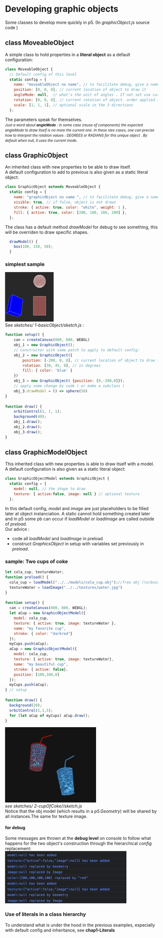 # Developing graphic objects 
Some classes to develop more quickly in p5. 
(In *graphicObject.js* source code )
## class MoveableObject 
A simple class to hold properties in a **literal object** as a default configuration: 
``` javascript 
class MoveableObject {
  // Default config of this level
  static config = {
    name: "moveableObject no name", // to facilitate debug, give a name to your objects
    position: [0, 0, 0], // current location of object to draw it
    angleMode: null,  // what's the unit of angles . If not set use current p5 angleMode 
    rotation: [0, 0, 0], // current rotation of object. order applied is: rotateX, then Y , then Z
    scale: [1, 1, 1], // optional scale in the 3 directions
  };
  ```  
  The parameters speak for themselves.  
  <small> *Just a word about **angleMode** : in some case (reuse of components) the expected *angleMode* to draw itself is no more the current one. In these rare cases, one can precise how to interpret the rotation values : DEGREES or RADIANS for this unique object . By default when null, it uses the current mode.*  </small>

## class GraphicObject
An inherited class with new properties to be able to draw itself.  
A default configuration to add to previous is also given as a static literal object:    
```javascript 
class GraphicObject extends MoveableObject {
  static config = {
    name: "graphicObject no name ", // to facilitate debug, give a name to your objects
    visible: true, // if false, object is not drawn
    stroke: { active: true, color: "white", weight: 1 },
    fill: { active: true, color: [200, 100, 100, 200] },
  };
``` 
The class has a default method *drawModel* for debug to see something, this will be overriden to draw specific shapes.  
``` javascript   
  drawModel() {
    box(100, 150, 50);
  }   
```
### simplest sample 
  
<img src = "../img/forDoc/threeObjects.png"  width = 160></img>   
See *sketches/ 1-basicObject/sketch.js* :   

```javascript 
function setup() {
    can = createCanvas(800, 800, WEBGL)
    obj_1 = new GraphicObject();
    // constructor with some patch to apply to default config:
    obj_2 = new GraphicObject({
        position: [-200, 0, 0], // current location of object to draw it
        rotation: [30, 45, 0], // in degrees
        fill: { color: 'blue' }
    })
    obj_3 = new GraphicObject( {position: [0,-200,0]});
    // apply some change by code ( or make a subclass )
    obj_3.drawModel = () => sphere(50)
}

function draw() {
    orbitControl(1, 1, 1);
    background(40);
    obj_1.draw();
    obj_2.draw();
    obj_3.draw();
}
``` 
## class GraphicModelObject 
This inherited class with new properties is able to draw itself with a model.  
A default configuration is also given as a static literal object:  
```javascript
class GraphicObjectModel extends GraphicObject {
  static config = {
    model: null, // the shape to draw
    texture: { active:false, image: null } // optional texture
  };
```
In this default config, *model* and *image* are just placeholders to be filled later at object instanciation.  A static cannot hold something created later and  in p5 some pb can occur if *loadModel* or *loadImage* are called outside of *preload*.   
 Our advice : 
  - code all *loadModel* and *loadImage* in preload 
  - construct *GraphicsObject* in setup with variables set previously in *preload*. 
### sample: Two cups of coke 

```javascript 
let cola_cup, textureWater;
function preload() {
  cola_cup = loadModel("../../models/cola_cup.obj");//free obj (turbosquid.com author:rozenkrantz)
  textureWater = loadImage("../../textures/water.jpg")
}

function setup() {
  can = createCanvas(800, 800, WEBGL);
  let aCup = new GraphicObjectModel({
    model: cola_cup,
    texture: { active: true, image: textureWater },
    name: "my favorite cup",
    stroke: { color: "darkred"}
  });
  myCups.push(aCup);
  aCup = new GraphicObjectModel({
    model: cola_cup,
    texture: { active: true, image: textureWater},
    name: "my beautiful cup",
    stroke: { active: false},
    position: [100,100,0]
  });
  myCups.push(aCup);
} // setup

function draw() {
  background(20);
  orbitControl(1,1,5);
  for (let aCup of myCups) aCup.draw();
}
```
<img src = "../img/forDoc/twoCups.png" width = "300"></img>   
*see sketches/ 2-cupOfCoke//sketch.js*  
Notice that the obj model (which results in a *p5.Geometry*) will be shared by all instances.The same for texture image.  
#### for debug 
Some messages are thrown at the **debug level** on console to follow what happens for the two object's construction through the hierarchical *config* replacement:    
<img src = "../img/forDoc/verboseSample.png" width = "400"></img>   
### Use of literals in a class hierarchy 
To understand what is under the hood in the previous examples, especially with default config and inheritance, see **chap1-Literals**